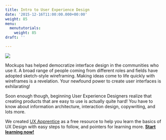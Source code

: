 ```yaml
---
title: Intro to User Experience Design
date: '2015-12-16T11:00:00.000+00:00'
weight: 85
menu:
  menututorials:
    weight: 85
draft: ''

---
```


[![](https://media.balsamiq.com/img/support/resources/uxapprentice.jpg)](http://www.uxapprentice.com)

Mockups has helped democratize interface design in the communities who use it. A broad range of people coming from different roles and fields have adopted sketch-style wireframing. Making ideas come to life quickly with wireframes is a revelation. Your newfound power to create user interfaces is exhilarating!

Soon enough though, beginning User Experience Designers realize that creating products that are easy to use is actually quite hard! You have to know about information architecture, interaction design, copywriting, and lots more.

We created [UX Apprentice](http://www.uxapprentice.com) as a free resource to help you learn the basics of UX Design with easy steps to follow, and pointers for learning more. [**Start learning now!**](http://www.uxapprentice.com)